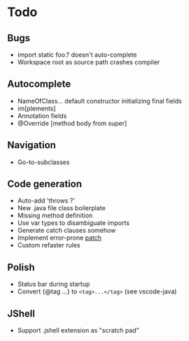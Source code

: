 # Todo

## Bugs
- import static foo.? doesn't auto-complete
- Workspace root as source path crashes compiler

## Autocomplete
- NameOfClass... default constructor initializing final fields
- im[plements]
- Annotation fields
- @Override [method body from super]

## Navigation
- Go-to-subclasses

## Code generation
- Auto-add 'throws ?'
- New .java file class boilerplate
- Missing method definition
- Use var types to disambiguate imports
- Generate catch clauses somehow
- Implement error-prone [patch](https://errorprone.info/docs/patching)
- Custom refaster rules

## Polish
- Status bar during startup
- Convert {@tag ...} to `<tag>...</tag>` (see vscode-java)

## JShell
- Support .jshell extension as "scratch pad"
